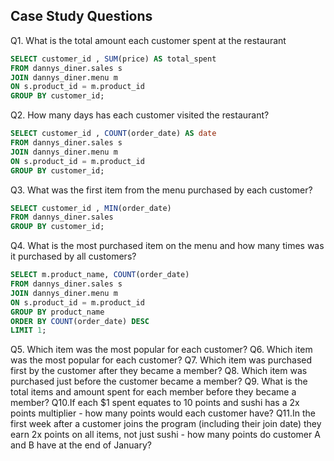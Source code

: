 ## Case Study Questions

Q1. What is the total amount each customer spent at the restaurant
```sql
SELECT customer_id , SUM(price) AS total_spent
FROM dannys_diner.sales s
JOIN dannys_diner.menu m 
ON s.product_id = m.product_id
GROUP BY customer_id;
```

Q2. How many days has each customer visited the restaurant?
```sql
SELECT customer_id , COUNT(order_date) AS date
FROM dannys_diner.sales s
JOIN dannys_diner.menu m 
ON s.product_id = m.product_id
GROUP BY customer_id;
```

Q3. What was the first item from the menu purchased by each customer?
```sql
SELECT customer_id , MIN(order_date)
FROM dannys_diner.sales 
GROUP BY customer_id;
```

Q4. What is the most purchased item on the menu and how many times was it purchased by all customers?
```sql
SELECT m.product_name, COUNT(order_date)
FROM dannys_diner.sales s
JOIN dannys_diner.menu m 
ON s.product_id = m.product_id
GROUP BY product_name
ORDER BY COUNT(order_date) DESC
LIMIT 1;
```

Q5. Which item was the most popular for each customer?
Q6. Which item was the most popular for each customer?
Q7. Which item was purchased first by the customer after they became a member?
Q8. Which item was purchased just before the customer became a member?
Q9. What is the total items and amount spent for each member before they became a member?
Q10.If each $1 spent equates to 10 points and sushi has a 2x points multiplier - how many points would each customer have?
Q11.In the first week after a customer joins the program (including their join date) they earn 2x points on all items, not just sushi - how many points do customer A and B have at the end of January?
